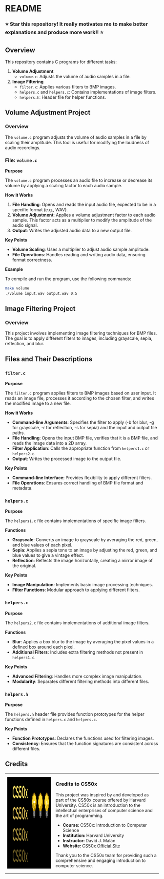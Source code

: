 # README
### ⭐️ **Star this repository! It really motivates me to make better explanations and produce more work!!** ⭐️

## Overview

This repository contains C programs for different tasks:

1. **Volume Adjustment**
   - `volume.c`: Adjusts the volume of audio samples in a file.
2. **Image Filtering**
   - `filter.c`: Applies various filters to BMP images.
   - `helpers.c` and `helpers.c`: Contains implementations of image filters.
   - `helpers.h`: Header file for helper functions.

## Volume Adjustment Project

### Overview

The `volume.c` program adjusts the volume of audio samples in a file by scaling their amplitude. This tool is useful for modifying the loudness of audio recordings.

### File: `volume.c`

**Purpose**

The `volume.c` program processes an audio file to increase or decrease its volume by applying a scaling factor to each audio sample.

**How it Works**

1. **File Handling**: Opens and reads the input audio file, expected to be in a specific format (e.g., WAV).
2. **Volume Adjustment**: Applies a volume adjustment factor to each audio sample. This factor acts as a multiplier to modify the amplitude of the audio signal.
3. **Output**: Writes the adjusted audio data to a new output file.

**Key Points**

- **Volume Scaling**: Uses a multiplier to adjust audio sample amplitude.
- **File Operations**: Handles reading and writing audio data, ensuring format correctness.

**Example**

To compile and run the program, use the following commands:
```bash
make volume
./volume input.wav output.wav 0.5
```

## Image Filtering Project

### Overview

This project involves implementing image filtering techniques for BMP files. The goal is to apply different filters to images, including grayscale, sepia, reflection, and blur.

## Files and Their Descriptions

### `filter.c`

**Purpose**

The `filter.c` program applies filters to BMP images based on user input. It reads an image file, processes it according to the chosen filter, and writes the modified image to a new file.

**How it Works**

- **Command-line Arguments**: Specifies the filter to apply (-b for blur, -g for grayscale, -r for reflection, -s for sepia) and the input and output file paths.
- **File Handling**: Opens the input BMP file, verifies that it is a BMP file, and reads the image data into a 2D array.
- **Filter Application**: Calls the appropriate function from `helpers1.c` or `helpers2.c`.
- **Output**: Writes the processed image to the output file.

**Key Points**

- **Command-line Interface**: Provides flexibility to apply different filters.
- **File Operations**: Ensures correct handling of BMP file format and metadata.

### `helpers.c`

**Purpose**

The `helpers1.c` file contains implementations of specific image filters.

**Functions**

- **Grayscale**: Converts an image to grayscale by averaging the red, green, and blue values of each pixel.
- **Sepia**: Applies a sepia tone to an image by adjusting the red, green, and blue values to give a vintage effect.
- **Reflection**: Reflects the image horizontally, creating a mirror image of the original.

**Key Points**

- **Image Manipulation**: Implements basic image processing techniques.
- **Filter Functions**: Modular approach to applying different filters.

### `helpers.c`

**Purpose**

The `helpers2.c` file contains implementations of additional image filters.

**Functions**

- **Blur**: Applies a box blur to the image by averaging the pixel values in a defined box around each pixel.
- **Additional Filters**: Includes extra filtering methods not present in `helpers1.c`.

**Key Points**

- **Advanced Filtering**: Handles more complex image manipulation.
- **Modularity**: Separates different filtering methods into different files.

### `helpers.h`

**Purpose**

The `helpers.h` header file provides function prototypes for the helper functions defined in `helpers.c` and `helpers.c`.

**Key Points**

- **Function Prototypes**: Declares the functions used for filtering images.
- **Consistency**: Ensures that the function signatures are consistent across different files.

## Credits

<table>
  <tr>
    <td><img src="images/CS50x_logo.png" alt="CS50 Logo" width="800" height="300"></td>
    <td>
      <h3>Credits to CS50x</h3>
      <p>This project was inspired by and developed as part of the CS50x course offered by Harvard University. CS50x is an introduction to the intellectual enterprises of computer science and the art of programming.</p>
      <ul>
        <li><strong>Course:</strong> CS50x: Introduction to Computer Science</li>
        <li><strong>Institution:</strong> Harvard University</li>
        <li><strong>Instructor:</strong> David J. Malan</li>
        <li><strong>Website:</strong> <a href="https://cs50.harvard.edu/x/2024/">CS50x Official Site</a></li>
      </ul>
      <p>Thank you to the CS50x team for providing such a comprehensive and engaging introduction to computer science.</p>
    </td>
  </tr>
</table>
